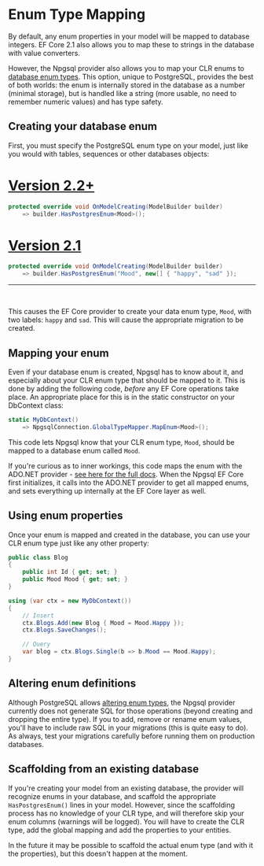 # Enum Type Mapping

By default, any enum properties in your model will be mapped to database integers. EF Core 2.1 also allows you to map these to strings in the database with value converters.

However, the Npgsql provider also allows you to map your CLR enums to [database enum types](https://www.postgresql.org/docs/current/static/datatype-enum.html). This option, unique to PostgreSQL, provides the best of both worlds: the enum is internally stored in the database as a number (minimal storage), but is handled like a string (more usable, no need to remember numeric values) and has type safety.

## Creating your database enum

First, you must specify the PostgreSQL enum type on your model, just like you would with tables, sequences or other databases objects:

# [Version 2.2+](#tab/tabid-1)

```c#
protected override void OnModelCreating(ModelBuilder builder)
    => builder.HasPostgresEnum<Mood>();
```

# [Version 2.1](#tab/tabid-2)

```c#
protected override void OnModelCreating(ModelBuilder builder)
    => builder.HasPostgresEnum("Mood", new[] { "happy", "sad" });
```

---
<br/>

This causes the EF Core provider to create your data enum type, `Mood`, with two labels: `happy` and `sad`. This will cause the appropriate migration to be created.

## Mapping your enum

Even if your database enum is created, Npgsql has to know about it, and especially about your CLR enum type that should be mapped to it. This is done by adding the following code, *before* any EF Core operations take place. An appropriate place for this is in the static constructor on your DbContext class:

```c#
static MyDbContext()
    => NpgsqlConnection.GlobalTypeMapper.MapEnum<Mood>();
```

This code lets Npgsql know that your CLR enum type, `Mood`, should be mapped to a database enum called `Mood`.

If you're curious as to inner workings, this code maps the enum with the ADO.NET provider - [see here for the full docs](http://www.npgsql.org/doc/types/enums_and_composites.html). When the Npgsql EF Core first initializes, it calls into the ADO.NET provider to get all mapped enums, and sets everything up internally at the EF Core layer as well.

## Using enum properties

Once your enum is mapped and created in the database, you can use your CLR enum type just like any other property:

```c#
public class Blog
{
    public int Id { get; set; }
    public Mood Mood { get; set; }
}

using (var ctx = new MyDbContext())
{
    // Insert
    ctx.Blogs.Add(new Blog { Mood = Mood.Happy });
    ctx.Blogs.SaveChanges();

    // Query
    var blog = ctx.Blogs.Single(b => b.Mood == Mood.Happy);
}
```

## Altering enum definitions

Although PostgreSQL allows [altering enum types](https://www.postgresql.org/docs/current/static/sql-altertype.html), the Npgsql provider currently does not generate SQL for those operations (beyond creating and dropping the entire type). If you to add, remove or rename enum values, you'll have to include raw SQL in your migrations (this is quite easy to do). As always, test your migrations carefully before running them on production databases.

## Scaffolding from an existing database

If you're creating your model from an existing database, the provider will recognize enums in your database, and scaffold the appropriate `HasPostgresEnum()` lines in your model. However, since the scaffolding process has no knowledge of your CLR type, and will therefore skip your enum columns (warnings will be logged). You will have to create the CLR type, add the global mapping and add the properties to your entities.

In the future it may be possible to scaffold the actual enum type (and with it the properties), but this doesn't happen at the moment.

